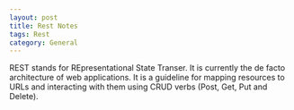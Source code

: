 ```yaml
---
layout: post
title: Rest Notes
tags: Rest
category: General
---
```


REST stands for REpresentational State Transer. It is currently the de facto architecture of web applications. It is a guideline for mapping resources to URLs and interacting with them using CRUD verbs (Post, Get, Put and Delete).
